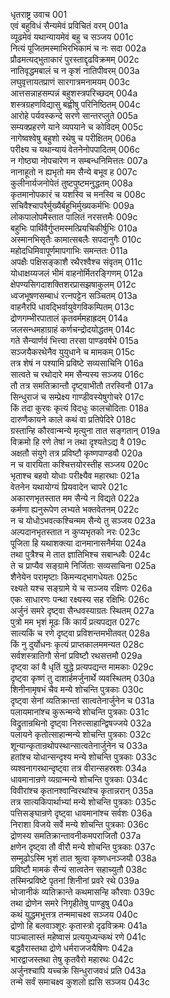 धृतराष्ट्र उवाच	001  
एवं बहुविधं सैन्यमेवं प्रविचितं वरम्	001a  
व्यूढमेवं यथान्यायमेवं बहु च सञ्जय	001c  
नित्यं पूजितमस्माभिरभिकामं च नः सदा	002a  
प्रौढमत्यद्भुताकारं पुरस्ताद्दृढविक्रमम्	002c  
नातिवृद्धमबालं च न कृशं नातिपीवरम्	003a  
लघुवृत्तायतप्राणं सारगात्रमनामयम्	003c  
आत्तसन्नाहसम्पन्नं बहुशस्त्रपरिच्छदम्	004a  
शस्त्रग्रहणविद्यासु बह्वीषु परिनिष्ठितम्	004c  
आरोहे पर्यवस्कन्दे सरणे सान्तरप्लुते	005a  
सम्यक्प्रहरणे याने व्यपयाने च कोविदम्	005c  
नागेष्वश्वेषु बहुशो रथेषु च परीक्षितम्	006a  
परीक्ष्य च यथान्यायं वेतनेनोपपादितम्	006c  
न गोष्ठ्या नोपचारेण न सम्बन्धनिमित्ततः	007a  
नानाहूतो न ह्यभृतो मम सैन्ये बभूव ह	007c  
कुलीनार्यजनोपेतं तुष्टपुष्टमनुद्धतम्	008a  
कृतमानोपकारं च यशस्वि च मनस्वि च	008c  
सचिवैश्चापरैर्मुख्यैर्बहुभिर्मुख्यकर्मभिः	009a  
लोकपालोपमैस्तात पालितं नरसत्तमैः	009c  
बहुभिः पार्थिवैर्गुप्तमस्मत्प्रियचिकीर्षुभिः	010a  
अस्मानभिसृतैः कामात्सबलैः सपदानुगैः	010c  
महोदधिमिवापूर्णमापगाभिः समन्ततः	011a  
अपक्षैः पक्षिसङ्काशै रथैरश्वैश्च संवृतम्	011c  
योधाक्षय्यजलं भीमं वाहनोर्मितरङ्गिणम्	012a  
क्षेपण्यसिगदाशक्तिशरप्रासझषाकुलम्	012c  
ध्वजभूषणसम्बाधं रत्नपट्टेन सञ्चितम्	013a  
वाहनैरपि धावद्भिर्वायुवेगविकम्पितम्	013c  
द्रोणगम्भीरपातालं कृतवर्ममहाह्रदम्	014a  
जलसन्धमहाग्राहं कर्णचन्द्रोदयोद्धतम्	014c  
गते सैन्यार्णवं भित्त्वा तरसा पाण्डवर्षभे	015a  
सञ्जयैकरथेनैव युयुधाने च मामकम्	015c  
तत्र शेषं न पश्यामि प्रविष्टे सव्यसाचिनि	016a  
सात्वते च रथोदारे मम सैन्यस्य सञ्जय	016c  
तौ तत्र समतिक्रान्तौ दृष्ट्वाभीतौ तरस्विनौ	017a  
सिन्धुराजं च सम्प्रेक्ष्य गाण्डीवस्येषुगोचरे	017c  
किं तदा कुरवः कृत्यं विदधुः कालचोदिताः	018a  
दारुणैकायने काले कथं वा प्रतिपेदिरे	018c  
ग्रस्तान्हि कौरवान्मन्ये मृत्युना तात सङ्गतान्	019a  
विक्रमो हि रणे तेषां न तथा दृश्यतेऽद्य वै	019c  
अक्षतौ संयुगे तत्र प्रविष्टौ कृष्णपाण्डवौ	020a  
न च वारयिता कश्चित्तयोरस्तीह सञ्जय	020c  
भृताश्च बहवो योधाः परीक्ष्यैव महारथाः	021a  
वेतनेन यथायोग्यं प्रियवादेन चापरे	021c  
अकारणभृतस्तात मम सैन्ये न विद्यते	022a  
कर्मणा ह्यनुरूपेण लभ्यते भक्तवेतनम्	022c  
न च योधोऽभवत्कश्चिन्मम सैन्ये तु सञ्जय	023a  
अल्पदानभृतस्तात न कुप्यभृतको नरः	023c  
पूजिता हि यथाशक्त्या दानमानासनैर्मया	024a  
तथा पुत्रैश्च मे तात ज्ञातिभिश्च सबान्धवैः	024c  
ते च प्राप्यैव सङ्ग्रामे निर्जिताः सव्यसाचिना	025a  
शैनेयेन परामृष्टाः किमन्यद्भागधेयतः	025c  
रक्ष्यते यश्च सङ्ग्रामे ये च सञ्जय रक्षिणः	026a  
एकः साधारणः पन्था रक्ष्यस्य सह रक्षिभिः	026c  
अर्जुनं समरे दृष्ट्वा सैन्धवस्याग्रतः स्थितम्	027a  
पुत्रो मम भृशं मूढः किं कार्यं प्रत्यपद्यत	027c  
सात्यकिं च रणे दृष्ट्वा प्रविशन्तमभीतवत्	028a  
किं नु दुर्योधनः कृत्यं प्राप्तकालममन्यत	028c  
सर्वशस्त्रातिगौ सेनां प्रविष्टौ रथसत्तमौ	029a  
दृष्ट्वा कां वै धृतिं युद्धे प्रत्यपद्यन्त मामकाः	029c  
दृष्ट्वा कृष्णं तु दाशार्हमर्जुनार्थे व्यवस्थितम्	030a  
शिनीनामृषभं चैव मन्ये शोचन्ति पुत्रकाः	030c  
दृष्ट्वा सेनां व्यतिक्रान्तां सात्वतेनार्जुनेन च	031a  
पलायमानांश्च कुरून्मन्ये शोचन्ति पुत्रकाः	031c  
विद्रुतान्रथिनो दृष्ट्वा निरुत्साहान्द्विषज्जये	032a  
पलायने कृतोत्साहान्मन्ये शोचन्ति पुत्रकाः	032c  
शून्यान्कृतान्रथोपस्थान्सात्वतेनार्जुनेन च	033a  
हतांश्च योधान्सन्दृश्य मन्ये शोचन्ति पुत्रकाः	033c  
व्यश्वनागरथान्दृष्ट्वा तत्र वीरान्सहस्रशः	034a  
धावमानान्रणे व्यग्रान्मन्ये शोचन्ति पुत्रकाः	034c  
विवीरांश्च कृतानश्वान्विरथांश्च कृतान्नरान्	035a  
तत्र सात्यकिपार्थाभ्यां मन्ये शोचन्ति पुत्रकाः	035c  
पत्तिसङ्घान्रणे दृष्ट्वा धावमानांश्च सर्वशः	036a  
निराशा विजये सर्वे मन्ये शोचन्ति पुत्रकाः	036c  
द्रोणस्य समतिक्रान्तावनीकमपराजितौ	037a  
क्षणेन दृष्ट्वा तौ वीरौ मन्ये शोचन्ति पुत्रकाः	037c  
सम्मूढोऽस्मि भृशं तात श्रुत्वा कृष्णधनञ्जयौ	038a  
प्रविष्टौ मामकं सैन्यं सात्वतेन सहाच्युतौ	038c  
तस्मिन्प्रविष्टे पृतनां शिनीनां प्रवरे रथे	039a  
भोजानीकं व्यतिक्रान्ते कथमासन्हि कौरवाः	039c  
तथा द्रोणेन समरे निगृहीतेषु पाण्डुषु	040a  
कथं युद्धमभूत्तत्र तन्ममाचक्ष्व सञ्जय	040c  
द्रोणो हि बलवाञ्शूरः कृतास्त्रो दृढविक्रमः	041a  
पाञ्चालास्तं महेष्वासं प्रत्ययुध्यन्कथं रणे	041c  
बद्धवैरास्तथा द्रोणे धर्मराजजयैषिणः	042a  
भारद्वाजस्तथा तेषु कृतवैरो महारथः	042c  
अर्जुनश्चापि यच्चक्रे सिन्धुराजवधं प्रति	043a  
तन्मे सर्वं समाचक्ष्व कुशलो ह्यसि सञ्जय	043c  
